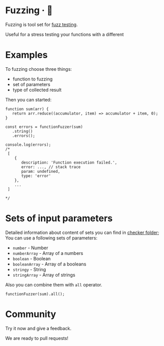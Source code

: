 # Fuzzing · 🐰
Fuzzing is tool set for [fuzz testing](https://en.wikipedia.org/wiki/Fuzzing).

Useful for a stress testing your functions with a different 

# Examples
To fuzzing choose three things:
* function to fuzzing
* set of parameters
* type of collected result

Then you can started:

```
function sum(arr) {
   return arr.reduce((accumulator, item) => accumulator + item, 0);
}

const errors = functionFuzzer(sum)
   .string()
   .errors();

console.log(errors);
/*
 [
    {
       description: 'Function execution failed.',
       error: ..., // stack trace
       param: undefined,
       type: 'error'
    },
    ...
 ]

*/
```

# Sets of input parameters
Detailed information about content of sets you can find in [checker folder](https://github.com/usehotkey/fuzzing/tree/master/src/checker);
You can use a following sets of parameters:

* `number` - Number
* `numberArray` - Array of a numbers
* `boolean` - Boolean
* `booleanArray` - Array of a booleans
* `stringy` - String
* `stringArray` - Array of strings

Also you can combine them with `all` operator.

```
functionFuzzer(sum).all();
```

# Community
Try it now and give a feedback. 

We are ready to pull requests!